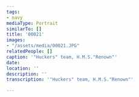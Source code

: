 ```yaml
---
tags:
- navy
mediaType: Portrait
similarTo: []
title: '00021'
images:
- "/assets/media/00021.JPG"
relatedPeople: []
caption: '"Huckers" team, H.M.S."Renown"'
date: 
location: ''
description: ''
transcription: '"Huckers" team, H.M.S."Renown"'

---
```

